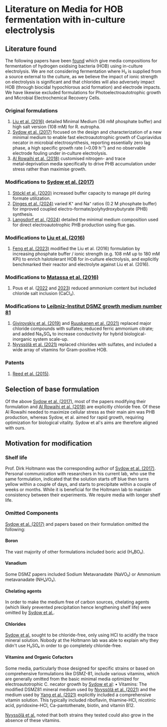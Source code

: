 # Literature on Media for HOB fermentation with in-culture electrolysis

## Literature found

The following papers have been [found](../Literature/README.md) which give media compositions for fermentation of hydrogen oxidising bacteria (HOB) using in-culture electrolysis.  We are not considering fermentation where H₂ is supplied from a source external to the culture, as we believe the impact of ionic strength on electrolysis is significant and that chlorides will also adversely impact HOB (through biocidal hypochlorous acid formation) and electrode impacts.  We have likewise excluded formulations for Photoelectroautotrophic growth and Microbial Electrochemical Recovery Cells.

### Original formulations

1. [Liu et al. (2016)](https://doi.org/10.1126/science.aaf5039) detailed Minimal Medium (36 mM phosphate buffer) and high salt version (108 mM) for R. eutropha.
2. [Sydow et al. (2017)](https://doi.org/10.1002/elsc.201600252) focused on the design and characterization of a new minimal medium to enable fast electroautotrophic growth of Cupriavidus necator in microbial electrosynthesis, reporting essentially zero lag phase, a high specific growth rate (~0.09 h⁻¹) and no observable electrode fouling under in‑culture electrolysis.
3. [Al Rowaihi et al. (2018)](https://doi.org/10.1371/journal.pone.0196079) customised nitrogen- and trace metal‑deprivation media specifically to drive PHB accumulation under stress rather than maximise growth.

### Modifications to [Sydow et al. (2017)](https://doi.org/10.1002/elsc.201600252)

1. [Stöckl et al. (2020)](https://doi.org/10.1002/cssc.202001235) increased buffer capacity to manage pH during formate utilization.
2. [Dinges et al. (2024)](https://doi.org/10.1002/cssc.202301721) varied K⁺ and Na⁺ ratios (0.2 M phosphate buffer) for improved coupled electro-formate/polyhydroxybutyrate (PHB) synthesis.
3. [Langsdorf et al. (2024)](https://doi.org/10.1016/j.jcou.2024.102800) detailed the minimal medium composition used for direct electroautotrophic PHB production using flue gas.

### Modifications to [Liu et al. (2016)](https://doi.org/10.1126/science.aaf5039)

1. [Feng et al. (2023)](https://doi.org/10.3389/fmicb.2023.1254451) modified the Liu et al. (2016) formulation by increasing phosphate buffer / ionic strength (e.g. 108 mM up to 180 mM KPi) to enrich halotolerant HOB for in‑culture electrolysis, and explicitly benchmarked their reactor and electrolyte against Liu et al. (2016).

### Modifications to [Matassa et al. (2016)](https://doi.org/10.1111/1751-7915.12369)

1. Pous et al. ([2022](http://doi.org/10.1016/j.biteb.2022.101010) and [2023](http://doi.org/10.1016/j.jece.2023.111550)) reduced ammonium content but included chloride salt inclusion (CaCl₂).

### Modifications to [Leibniz-Institut DSMZ growth medium number 81](https://www.dsmz.de/microorganisms/medium/pdf/DSMZ_Medium81.pdf)

1. [Givirovskiy et al. (2019)](https://doi.org/10.3390/en12101904) and [Ruuskanen et al. (2021)](https://doi.org/10.1016/j.jclepro.2020.123423) replaced major chloride compounds with sulfates; reduced ferric ammonium citrate; and added Na₂SO₄ to increase conductivity for hybrid biological-inorganic system scale-up.
2. [Nyyssölä et al. (2021)](https://doi.org/10.1021/acsfoodscitech.0c00129) replaced chlorides with sulfates, and included a wide array of vitamins for Gram-positive HOB.

### Patents

1. [Reed et al. (2015)](https://worldwide.espacenet.com/publicationDetails/biblio?FT=D&date=20150721&DB=&locale=&CC=US&NR=9085785B2&KC=B2&ND=1).

## Selection of base formulation

Of the above [Sydow et al. (2017)](https://doi.org/10.1002/elsc.201600252), most of the papers modifying their formulation and [Al Rowaihi et al. (2018)](https://doi.org/10.1371/journal.pone.0196079) are explicitly chloride free.  Of these Al Rowaihi needed to maximize cellular stress as their main aim was PHB production, whereas Sydow, et al. aimed for rapid growth, requiring optimization for biological vitality.  Sydow et al's aims are therefore aligned with ours.

## Motivation for modification

### Shelf life

Prof. Dirk Holtmann was the corresponding author of [Sydow et al. (2017)](https://doi.org/10.1002/elsc.201600252). Personal communication with researchers in his current lab, who use the same formulation, indicated that the solution starts off blue then turns yellow within a couple of days, and starts to precipitate within a couple of weeks or months.  While it is beneficial for the Holtmann lab to maintain consistency between their experiments.  We require media with longer shelf life.

### Omitted Components

[Sydow et al. (2017)](https://doi.org/10.1002/elsc.201600252) and papers based on their formulation omitted the following:

#### Boron

The vast majority of other formulations included boric acid (H₃BO₃).

#### Vanadium

Some DSMZ papers included Sodium Metavanadate (NaVO₃) or Ammonium metavanadate (NH₄VO₃).

#### Chelating agents

In order to make the medium free of carbon sources, chelating agents (which likely prevented precipitation hence lengthening shelf life) were omitted by [Sydow et al.](https://doi.org/10.1002/elsc.201600252).

#### Chlorides

[Sydow et al.](https://doi.org/10.1002/elsc.201600252) sought to be chloride-free, only using HCl to acidify the trace mineral solution.  Nobody at the Holtmann lab was able to explain why they didn't use H₂SO₄ in order to go completely chloride-free.

#### Vitamins and Organic Cofactors

Some media, particularly those designed for specific strains or based on comprehensive formulations like DSMZ-81, include various vitamins, which are generally omitted from the basic minimal media optimized for electroautotrophic C. necator growth by [Sydow et al](https://doi.org/10.1002/elsc.201600252):
• Vitamins: The modified DSMZ81 mineral medium used by [Nyyssölä et al. (2021)](https://doi.org/10.1021/acsfoodscitech.0c00129) and the medium used by [Yang et al. (2021)]() explicitly included a comprehensive vitamin solution. This typically included riboflavin, thiamine-HCl, nicotinic acid, pyridoxine-HCl, Ca-pantothenate, biotin, and vitamin B12. 

[Nyyssölä et al.](https://doi.org/10.1021/acsfoodscitech.0c00129) noted that both strains they tested could also grow in the absence of these vitamins.
